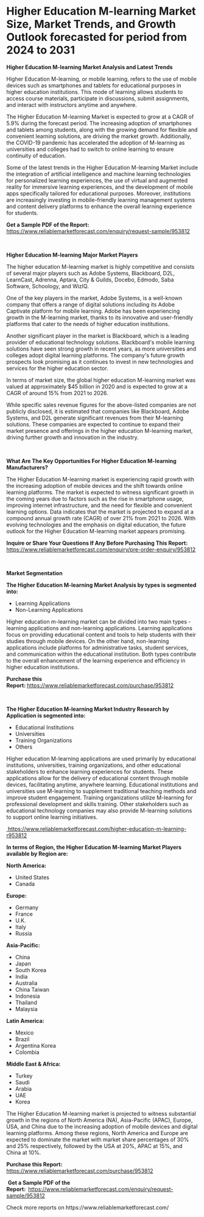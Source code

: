 <p><h1>Higher Education M-learning Market Size, Market Trends, and Growth Outlook forecasted for period from 2024 to 2031</h1></p><p><strong>Higher Education M-learning Market Analysis and Latest Trends</strong></p>
<p><p>Higher Education M-learning, or mobile learning, refers to the use of mobile devices such as smartphones and tablets for educational purposes in higher education institutions. This mode of learning allows students to access course materials, participate in discussions, submit assignments, and interact with instructors anytime and anywhere.</p><p>The Higher Education M-learning Market is expected to grow at a CAGR of 5.9% during the forecast period. The increasing adoption of smartphones and tablets among students, along with the growing demand for flexible and convenient learning solutions, are driving the market growth. Additionally, the COVID-19 pandemic has accelerated the adoption of M-learning as universities and colleges had to switch to online learning to ensure continuity of education.</p><p>Some of the latest trends in the Higher Education M-learning Market include the integration of artificial intelligence and machine learning technologies for personalized learning experiences, the use of virtual and augmented reality for immersive learning experiences, and the development of mobile apps specifically tailored for educational purposes. Moreover, institutions are increasingly investing in mobile-friendly learning management systems and content delivery platforms to enhance the overall learning experience for students.</p></p>
<p><strong>Get a Sample PDF of the Report:&nbsp;</strong> <a href="https://www.reliablemarketforecast.com/enquiry/request-sample/953812">https://www.reliablemarketforecast.com/enquiry/request-sample/953812</a></p>
<p>&nbsp;</p>
<p><strong>Higher Education M-learning Major Market Players</strong></p>
<p><p>The higher education M-learning market is highly competitive and consists of several major players such as Adobe Systems, Blackboard, D2L, LearnCast, Adrenna, Aptara, City & Guilds, Docebo, Edmodo, Saba Software, Schoology, and WizIQ. </p><p>One of the key players in the market, Adobe Systems, is a well-known company that offers a range of digital solutions including its Adobe Captivate platform for mobile learning. Adobe has been experiencing growth in the M-learning market, thanks to its innovative and user-friendly platforms that cater to the needs of higher education institutions.</p><p>Another significant player in the market is Blackboard, which is a leading provider of educational technology solutions. Blackboard's mobile learning solutions have seen strong growth in recent years, as more universities and colleges adopt digital learning platforms. The company's future growth prospects look promising as it continues to invest in new technologies and services for the higher education sector.</p><p>In terms of market size, the global higher education M-learning market was valued at approximately $45 billion in 2020 and is expected to grow at a CAGR of around 15% from 2021 to 2026. </p><p>While specific sales revenue figures for the above-listed companies are not publicly disclosed, it is estimated that companies like Blackboard, Adobe Systems, and D2L generate significant revenues from their M-learning solutions. These companies are expected to continue to expand their market presence and offerings in the higher education M-learning market, driving further growth and innovation in the industry.</p></p>
<p>&nbsp;</p>
<p><strong>What Are The Key Opportunities For Higher Education M-learning Manufacturers?</strong></p>
<p><p>The Higher Education M-learning market is experiencing rapid growth with the increasing adoption of mobile devices and the shift towards online learning platforms. The market is expected to witness significant growth in the coming years due to factors such as the rise in smartphone usage, improving internet infrastructure, and the need for flexible and convenient learning options. Data indicates that the market is projected to expand at a compound annual growth rate (CAGR) of over 21% from 2021 to 2026. With evolving technologies and the emphasis on digital education, the future outlook for the Higher Education M-learning market appears promising.</p></p>
<p><strong>Inquire or Share Your Questions If Any Before Purchasing This Report:</strong> <a href="https://www.reliablemarketforecast.com/enquiry/pre-order-enquiry/953812">https://www.reliablemarketforecast.com/enquiry/pre-order-enquiry/953812</a></p>
<p>&nbsp;</p>
<p><strong>Market Segmentation</strong></p>
<p><strong>The Higher Education M-learning Market Analysis by types is segmented into:</strong></p>
<p><ul><li>Learning Applications</li><li>Non-Learning Applications</li></ul></p>
<p><p>Higher education m-learning market can be divided into two main types - learning applications and non-learning applications. Learning applications focus on providing educational content and tools to help students with their studies through mobile devices. On the other hand, non-learning applications include platforms for administrative tasks, student services, and communication within the educational institution. Both types contribute to the overall enhancement of the learning experience and efficiency in higher education institutions.</p></p>
<p><strong>Purchase this Report:&nbsp;</strong><a href="https://www.reliablemarketforecast.com/purchase/953812">https://www.reliablemarketforecast.com/purchase/953812</a></p>
<p>&nbsp;</p>
<p><strong>The Higher Education M-learning Market Industry Research by Application is segmented into:</strong></p>
<p><ul><li>Educational Institutions</li><li>Universities</li><li>Training Organizations</li><li>Others</li></ul></p>
<p><p>Higher education M-learning applications are used primarily by educational institutions, universities, training organizations, and other educational stakeholders to enhance learning experiences for students. These applications allow for the delivery of educational content through mobile devices, facilitating anytime, anywhere learning. Educational institutions and universities use M-learning to supplement traditional teaching methods and improve student engagement. Training organizations utilize M-learning for professional development and skills training. Other stakeholders such as educational technology companies may also provide M-learning solutions to support online learning initiatives.</p></p>
<p><a href="https://www.reliablemarketforecast.com/higher-education-m-learning-r953812">&nbsp;https://www.reliablemarketforecast.com/higher-education-m-learning-r953812</a></p>
<p><strong>In terms of Region, the Higher Education M-learning Market Players available by Region are:</strong></p>
<p>
    <p> <strong> North America: </strong>
        <ul>
            <li>United States</li>
            <li>Canada</li>
        </ul>
        </p> 
    <p> <strong> Europe: </strong>
        <ul>
            <li>Germany</li>
            <li>France</li>
            <li>U.K.</li>
            <li>Italy</li>
            <li>Russia</li>
        </ul>
        </p> 
    <p> <strong> Asia-Pacific: </strong>
        <ul>
            <li>China</li>
            <li>Japan</li>
            <li>South Korea</li>
            <li>India</li>
            <li>Australia</li>
            <li>China Taiwan</li>
            <li>Indonesia</li>
            <li>Thailand</li>
            <li>Malaysia</li>
        </ul>
        </p> 
    <p> <strong> Latin America: </strong>
        <ul>
            <li>Mexico</li>
            <li>Brazil</li>
            <li>Argentina Korea</li>
            <li>Colombia</li>
        </ul>
        </p> 
    <p> <strong> Middle East & Africa: </strong>
        <ul>
            <li>Turkey</li>
            <li>Saudi</li>
            <li>Arabia</li>
            <li>UAE</li>
            <li>Korea</li>
        </ul>
    </p>
    </p>
<p><p>The Higher Education M-learning market is projected to witness substantial growth in the regions of North America (NA), Asia-Pacific (APAC), Europe, USA, and China due to the increasing adoption of mobile devices and digital learning platforms. Among these regions, North America and Europe are expected to dominate the market with market share percentages of 30% and 25% respectively, followed by the USA at 20%, APAC at 15%, and China at 10%.</p></p>
<p><strong>Purchase this Report: </strong><a href="https://www.reliablemarketforecast.com/purchase/953812">https://www.reliablemarketforecast.com/purchase/953812</a></p>
<p>&nbsp;<strong>Get a Sample PDF of the Report:&nbsp;&nbsp;</strong><a href="https://www.reliablemarketforecast.com/enquiry/request-sample/953812">https://www.reliablemarketforecast.com/enquiry/request-sample/953812</a></p>
<p><strong></strong></p>
<p>Check more reports on https://www.reliablemarketforecast.com/</p>